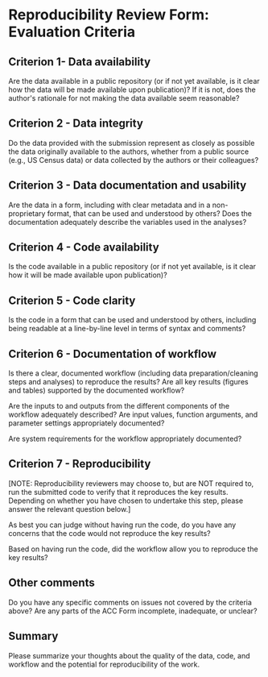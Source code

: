 # Reproducibility Review Form: Evaluation Criteria

## Criterion 1- Data availability

Are the data available in a public repository (or if not yet available, is it clear how the data will be made available upon publication)? If it is not, does the author's rationale for not making the data available seem reasonable?

## Criterion 2 - Data integrity

Do the data provided with the submission represent as closely as possible the data originally available to the authors, whether from a public source (e.g., US Census data) or data collected by the authors or their colleagues?

## Criterion 3 - Data documentation and usability

Are the data in a form, including with clear metadata and in a non-proprietary format, that can be used and understood by others? Does the documentation adequately describe the variables used in the analyses?

## Criterion 4 - Code availability

Is the code available in a public repository (or if not yet available, is it clear how it will be made available upon publication)?

## Criterion 5 - Code clarity

Is the code in a form that can be used and understood by others, including being readable at a line-by-line level in terms of syntax and comments?

## Criterion 6 - Documentation of workflow

Is there a clear, documented workflow (including data preparation/cleaning steps and analyses) to reproduce the results? Are all key results (figures and tables) supported by the documented workflow?

Are the inputs to and outputs from the different components of the workflow adequately described? Are input values, function arguments, and parameter settings appropriately documented? 

Are system requirements for the workflow appropriately documented? 


## Criterion 7 - Reproducibility

[NOTE: Reproducibility reviewers may choose to, but are NOT required to, run the submitted code to verify that it reproduces the key results. Depending on whether you have chosen to undertake this step, please answer the relevant question below.] 

As best you can judge without having run the code, do you have any concerns that the code would not reproduce the key results? 

Based on having run the code, did the workflow allow you to reproduce the key results? 

## Other comments

Do you have any specific comments on issues not covered by the criteria above? Are any parts of the ACC Form incomplete, inadequate, or unclear?

## Summary

Please summarize your thoughts about the quality of the data, code, and workflow and the potential for reproducibility of the work.
